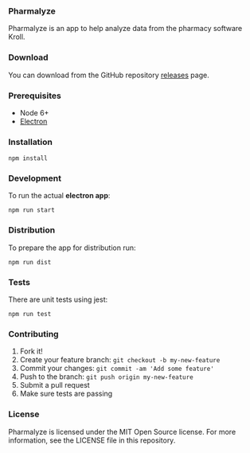 ### Pharmalyze

Pharmalyze is an app to help analyze data from the pharmacy software Kroll. 


### Download

You can download from the GitHub repository [releases](https://github.com/newvicklee/pharmacy-data-analysis-app/releases) page.


### Prerequisites

 - Node 6+
 - [Electron](http://electron.atom.io/)


### Installation

`npm install`


### Development


To run the actual **electron app**:

`npm run start`


### Distribution

To prepare the app for distribution run:

`npm run dist`


### Tests

There are unit tests using jest:

`npm run test`


### Contributing

1. Fork it!
2. Create your feature branch: `git checkout -b my-new-feature`
3. Commit your changes: `git commit -am 'Add some feature'`
4. Push to the branch: `git push origin my-new-feature`
5. Submit a pull request
6. Make sure tests are passing


### License
Pharmalyze is licensed under the MIT Open Source license. For more information, see the LICENSE file in this repository.


